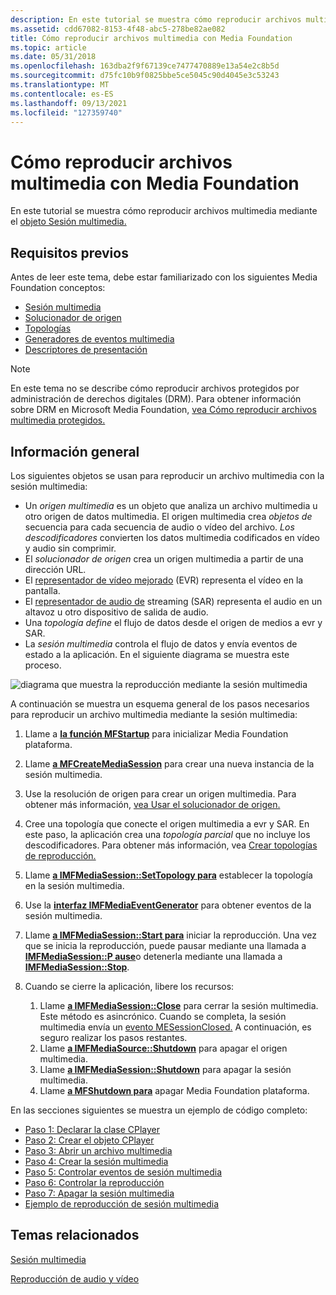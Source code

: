 ```yaml
---
description: En este tutorial se muestra cómo reproducir archivos multimedia mediante el objeto Sesión multimedia.
ms.assetid: cdd67082-8153-4f48-abc5-278be82ae082
title: Cómo reproducir archivos multimedia con Media Foundation
ms.topic: article
ms.date: 05/31/2018
ms.openlocfilehash: 163dba2f9f67139ce7477470889e13a54e2c8b5d
ms.sourcegitcommit: d75fc10b9f0825bbe5ce5045c90d4045e3c53243
ms.translationtype: MT
ms.contentlocale: es-ES
ms.lasthandoff: 09/13/2021
ms.locfileid: "127359740"
---
```

# <a name="how-to-play-media-files-with-media-foundation"></a>Cómo reproducir archivos multimedia con Media Foundation

En este tutorial se muestra cómo reproducir archivos multimedia mediante el [objeto Sesión multimedia.](media-session.md)

## <a name="prerequisites"></a>Requisitos previos

Antes de leer este tema, debe estar familiarizado con los siguientes Media Foundation conceptos:

-   [Sesión multimedia](media-session.md)
-   [Solucionador de origen](source-resolver.md)
-   [Topologías](topologies.md)
-   [Generadores de eventos multimedia](media-event-generators.md)
-   [Descriptores de presentación](presentation-descriptors.md)

> [!Note]  
> En este tema no se describe cómo reproducir archivos protegidos por administración de derechos digitales (DRM). Para obtener información sobre DRM en Microsoft Media Foundation, [vea Cómo reproducir archivos multimedia protegidos.](how-to-play-protected-media-files.md)

 

## <a name="overview"></a>Información general

Los siguientes objetos se usan para reproducir un archivo multimedia con la sesión multimedia:

-   Un *origen multimedia* es un objeto que analiza un archivo multimedia u otro origen de datos multimedia. El origen multimedia crea *objetos de* secuencia para cada secuencia de audio o vídeo del archivo. *Los descodificadores* convierten los datos multimedia codificados en vídeo y audio sin comprimir.
-   El *solucionador de origen* crea un origen multimedia a partir de una dirección URL.
-   El [representador de vídeo mejorado](enhanced-video-renderer.md) (EVR) representa el vídeo en la pantalla.
-   El [representador de audio de](streaming-audio-renderer.md) streaming (SAR) representa el audio en un altavoz u otro dispositivo de salida de audio.
-   Una *topología define* el flujo de datos desde el origen de medios a evr y SAR.
-   La *sesión multimedia* controla el flujo de datos y envía eventos de estado a la aplicación. En el siguiente diagrama se muestra este proceso.

![diagrama que muestra la reproducción mediante la sesión multimedia](images/session-playback.gif)

A continuación se muestra un esquema general de los pasos necesarios para reproducir un archivo multimedia mediante la sesión multimedia:

1.  Llame a [**la función MFStartup**](/windows/desktop/api/mfapi/nf-mfapi-mfstartup) para inicializar Media Foundation plataforma.
2.  Llame [**a MFCreateMediaSession**](/windows/desktop/api/mfidl/nf-mfidl-mfcreatemediasession) para crear una nueva instancia de la sesión multimedia.
3.  Use la resolución de origen para crear un origen multimedia. Para obtener más información, [vea Usar el solucionador de origen.](using-the-source-resolver.md)
4.  Cree una topología que conecte el origen multimedia a evr y SAR. En este paso, la aplicación crea una *topología parcial* que no incluye los descodificadores. Para obtener más información, vea [Crear topologías de reproducción.](creating-playback-topologies.md)
5.  Llame [**a IMFMediaSession::SetTopology para**](/windows/desktop/api/mfidl/nf-mfidl-imfmediasession-settopology) establecer la topología en la sesión multimedia.
6.  Use la [**interfaz IMFMediaEventGenerator**](/windows/desktop/api/mfobjects/nn-mfobjects-imfmediaeventgenerator) para obtener eventos de la sesión multimedia.
7.  Llame [**a IMFMediaSession::Start para**](/windows/desktop/api/mfidl/nf-mfidl-imfmediasession-start) iniciar la reproducción. Una vez que se inicia la reproducción, puede pausar mediante una llamada a [**IMFMediaSession::P ause**](/windows/desktop/api/mfidl/nf-mfidl-imfmediasession-pause)o detenerla mediante una llamada a [**IMFMediaSession::Stop**](/windows/desktop/api/mfidl/nf-mfidl-imfmediasession-stop).
8.  Cuando se cierre la aplicación, libere los recursos:

    1.  Llame [**a IMFMediaSession::Close**](/windows/desktop/api/mfidl/nf-mfidl-imfmediasession-close) para cerrar la sesión multimedia. Este método es asincrónico. Cuando se completa, la sesión multimedia envía un [evento MESessionClosed.](mesessionclosed.md) A continuación, es seguro realizar los pasos restantes.
    2.  Llame [**a IMFMediaSource::Shutdown**](/windows/desktop/api/mfidl/nf-mfidl-imfmediasource-shutdown) para apagar el origen multimedia.
    3.  Llame [**a IMFMediaSession::Shutdown**](/windows/desktop/api/mfidl/nf-mfidl-imfmediasession-shutdown) para apagar la sesión multimedia.
    4.  Llame [**a MFShutdown para**](/windows/desktop/api/mfapi/nf-mfapi-mfshutdown) apagar Media Foundation plataforma.

En las secciones siguientes se muestra un ejemplo de código completo:

-   [Paso 1: Declarar la clase CPlayer](step-1--declare-the-cplayer-class.md)
-   [Paso 2: Crear el objeto CPlayer](step-2--create-the-cplayer-object.md)
-   [Paso 3: Abrir un archivo multimedia](step-3--open-a-media-file.md)
-   [Paso 4: Crear la sesión multimedia](step-4--create-the-media-session.md)
-   [Paso 5: Controlar eventos de sesión multimedia](step-5--handle-media-session-events.md)
-   [Paso 6: Controlar la reproducción](step-6--control-playback.md)
-   [Paso 7: Apagar la sesión multimedia](step-7--shut-down-the-media-session.md)
-   [Ejemplo de reproducción de sesión multimedia](media-session-playback-example.md)

## <a name="related-topics"></a>Temas relacionados

<dl> <dt>

[Sesión multimedia](media-session.md)
</dt> <dt>

[Reproducción de audio y vídeo](audio-video-playback.md)
</dt> </dl>

 

 



